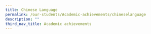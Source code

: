 ```yaml
---
title: Chinese Language
permalink: /our-students/Academic-achievements/chineselanguage
description: ""
third_nav_title: Academic achievements
---
```

